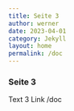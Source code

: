 ```yaml
---
title: Seite 3
author: werner
date: 2023-04-01
category: Jekyll
layout: home
permalink: /doc
---
```


### Seite 3
Text 3
Link /doc